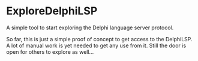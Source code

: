 # ExploreDelphiLSP
A simple tool to start exploring the Delphi language server protocol.

So far, this is just a simple proof of concept to get access to the DelphiLSP. A lot of manual work is yet needed to get any use from it. Still the door is open for others to explore as well...
